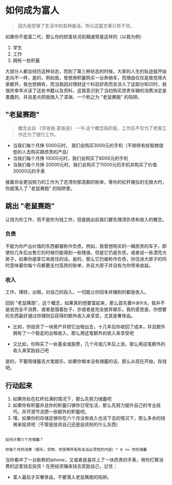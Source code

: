 # 如何成为富人
> 因为我受够了生活中的各种废话，所以这篇文章只有干货。


  如果你不是富二代，那么你的财富状况前期通常是这样的（以我为例）
  1. 学生
  2. 工作
  3. 拥有一些积蓄

大部分人都会经历这种状态，而到了第三种状态的时候，大家的人生的轨迹就开始走向不一样，是的，例如我，曾想用积蓄购买一台奔驰车，而理由仅仅是我觉得大家都开，我也想拥有，而当我因对理财这个科目好奇而去涉入了这部分知识时，我很庆幸早点读了这些书籍以及资料，这我意识到了当初购买昂贵车辆的消费决定是愚蠢的，并且差点把我拽入了深渊，一个称之为 "老鼠赛跑" 的陷阱。

## "老鼠赛跑"
> 概念出自 《穷爸爸,富爸爸》 一书
  这个概念指的是，工作后不仅为了老板工作还为了银行工作。
  * 当我们每个月挣 5000元时， 我们会购买3000元的手机（不排除有些智商很低的人去购买跟昂贵的产品）
  * 当我们每个月挣 10000元时，我们会购买了8000元的手机
  * 当我们每个月挣 20000元时，我们会购买了11000元的手机并购买了价值30000元的手表


  接着你会更加努力的工作为了还清你那高额的账单，等你的杠杆被拉的无限大时，你就落入了 "老鼠赛跑" 的陷阱里。

## 跳出 "老鼠赛跑"
  让钱为你工作，而不是你为钱工作，但是跳出前我们要先理清负债和收入的概念。

### 负债
  不能为你产出价值的东西都被称作负债，例如，我曾想购买的一辆昂贵的车子，即使你几年后出售它的时候仍能得到一些残值，但是它仍是负债，或者说一栋漂亮大房子，如果你是拿它来居住的话，是的，那么它仍被称作负债，你住进大房子的同时意味着你每个月都要支付高昂的账单，并且大房子并没有为你带来收益。

### 收入
  工作，理财，出租，对自己的投入，一切能让你回本并赚到的都是收入。


  回到 "老鼠赛跑"，这个概念，如果真的想要富起来，那么首先要`开源节流`，我并不是说完全不消费，或者是饿着肚子，亦或者是完全放弃娱乐，我的意思是，你想要的东西最好通过你理财后获得的额外收入来享受，尤其是奢侈品。

  
  * 比如，你投资了一块房产并把它出租出去，十几年后你收回了成本，并且额外拥有了一个稳定的出租收入，那么用这笔额外的收入来享受吧

  * 又比如，你购买了一处基金或股票，几个月或几年后上涨，那么用这笔额外的收入来奖励自己吧

  是的，不要用储蓄去大笔娱乐，如果你根本没有储蓄的话，那么从现在开始，存钱吧。

## 行动起来

1. 如果你处在杠杆拉满的情况下，那么先努力储蓄吧
2. 如果你有积蓄并且你的积蓄只够你日常生活，那么先努力提升自己的专业技巧，并开源节流攒一些额外的积蓄吧。
3. 嘿，如果你的存储足够你在六个月没有收入也活下去的情况下，那么多余的钱用来投资吧（不管是投资自己还是投资别的什么东西）

```Text

如何计算六个月储蓄？

你每个月的消费（娱乐，贷款，吃饭等所有有支出必须性的内容）* 6 <= 你的储蓄

```

当你看中了一台新款的Iphone，又或者是喜欢上了一块昂贵的手表，用你打算消费的这笔钱去投资！在用投资赚来钱去奖励自己，记住：
* 富人最后才买奢侈品，不要落入老鼠赛跑的陷阱。